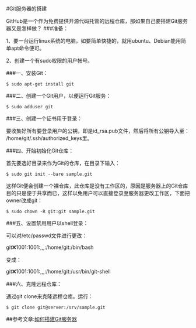
#Git服务器的搭建
  
  
  GitHub是一个作为免费提供开源代码托管的远程仓库，那如果自己要搭建Git服务器又是怎样做？
###准备： 
  
  1、要一台运行linux系统的电脑，如要简单快捷的，就用ubuntu、Debian能用简单apt命令便可。
  
  2、创建一个有sudo权限的用户帐号。
  


###一、安装Git：

  
 `$ sudo apt-get install git`
  
###二、创建一个Git用户，以便运行Git服务：
  
  `$ sudo adduser git`
  
###三、创建一个证书用于登录：
  
  要收集好所有要登录用户的公钥，即是id_rsa.pub文件，然后将所有公钥导入至：
  /home/git/.ssh/authorized_keys里。
  
###四、开始初始化Git仓库：
  
  首先要选好目录来作为Git的仓库，在目录下输入：
  
  `$ sudo git init --bare sample.git`
  
  这样Git便会创建一个裸仓库，此仓库是没有工作区的，原因是服务器上的Git仓库目的只是便于共享而已，这样以免用户可以直接登录至服务器更改工作区，下面把owner改成git：
  
  `$ sudo chown -R git:git sample.git`
  
###五、设置禁用用户以shell登录：
  
  可以对/etc/passwd文件进行更改：
  
  git:x:1001:1001:,,,:/home/git:/bin/bash  
  
  变成：
  
  git:x:1001:1001:,,,:/home/git:/usr/bin/git-shell
  
###六、克隆远程仓库：
  
  通过git clone来克隆远程仓库。运行：
  
 `$ git clone git@server:/srv/sample.git`
  
##参考文章:[如何搭建Git服务器](http://bbs.nfa5.com/github/39782.html)
